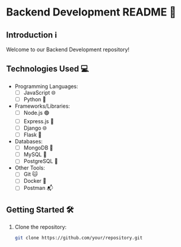# Backend Development README 🚀

## Introduction ℹ️

Welcome to our Backend Development repository! 

## Technologies Used 💻

- Programming Languages:
  - [ ] JavaScript 🌐
  - [ ] Python 🐍
- Frameworks/Libraries:
  - [ ] Node.js 🟢
  - [ ] Express.js 🚂
  - [ ] Django 🌐
  - [ ] Flask 🍺
- Databases:
  - [ ] MongoDB 🍃
  - [ ] MySQL 🐬
  - [ ] PostgreSQL 🐘
- Other Tools:
  - [ ] Git 🐱
  - [ ] Docker 🐳
  - [ ] Postman 📬

## Getting Started 🛠️

1. Clone the repository:
   ```bash
   git clone https://github.com/your/repository.git
